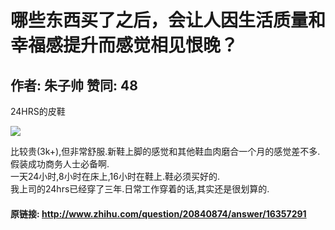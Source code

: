 # 哪些东西买了之后，会让人因生活质量和幸福感提升而感觉相见恨晚？
## 作者: 朱子帅  赞同: 48
24HRS的皮鞋  
  
![](http://pic1.zhimg.com/d45cae6a8176783ea91c9365a109dfa3_b.jpg)

  
比较贵(3k+),但非常舒服.新鞋上脚的感觉和其他鞋血肉磨合一个月的感觉差不多.  
假装成功商务人士必备啊.  
一天24小时,8小时在床上,16小时在鞋上.鞋必须买好的.  
我上司的24hrs已经穿了三年.日常工作穿着的话,其实还是很划算的.

#### 原链接: http://www.zhihu.com/question/20840874/answer/16357291
